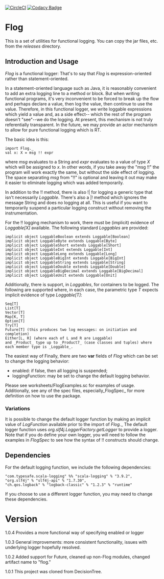 [![CircleCI](https://circleci.com/gh/rchillyard/Flog.svg?style=svg)](https://circleci.com/gh/rchillyard/Flog)
[![Codacy Badge](https://app.codacy.com/project/badge/Grade/aa3d2f49a67f4ce58b702f4403092290)](https://www.codacy.com/gh/rchillyard/Flog/dashboard?utm_source=github.com&amp;utm_medium=referral&amp;utm_content=rchillyard/Flog&amp;utm_campaign=Badge_Grade)

# Flog
This is a set of utilities for functional logging.
You can copy the jar files, etc. from the _releases_ directory.

## Introduction and Usage
_Flog_ is a functional logger:
That's to say that _Flog_ is expression-oriented rather than statement-oriented.

In a statement-oriented language such as Java, it is reasonably convenient to add an extra logging line to a method or
block.
But when writing functional programs, it's very inconvenient to be forced to break up the flow and perhaps declare
a value, then log the value, then continue to use the value.
Therefore, in this functional logger, we write loggable expressions which yield a value and, as a side effect--
which the rest of the program doesn't "see"--we do the logging.
At present, this mechanism is not truly referentially transparent.
In the future, we may provide an actor mechanism to allow for pure functional logging which is RT.

The basic idea is this:

    import Flog._
    val x: X = msg !! expr

where _msg_ evaluates to a String and _expr_ evaluates to a value of type _X_ which will be assigned to _x_.
In other words, if you take away the "msg !!" the program will work exactly the same, but without the side effect of
logging.
The space separating _msg_ from "!!" is optional and leaving it out may make it easier to eliminate logging which
was added temporarily.

In addition to the !! method,
there is also !| for logging a generic type that
isn't necessarily _Loggable_.
There's also a |! method which ignores the message String and does no logging at all.
This is useful if you want to temporarily suspend a particular logging construct without removing the instrumentation.

For the !! logging mechanism to work, there must be (implicit) evidence of _Loggable[X]_ available.
The following standard _Loggables_ are provided:

    implicit object LoggableBoolean extends Loggable[Boolean]
    implicit object LoggableByte extends Loggable[Byte]
    implicit object LoggableShort extends Loggable[Short]
    implicit object LoggableInt extends Loggable[Int]
    implicit object LoggableLong extends Loggable[Long]
    implicit object LoggableBigInt extends Loggable[BigInt]
    implicit object LoggableString extends Loggable[String]
    implicit object LoggableDouble extends Loggable[Double]
    implicit object LoggableBigDecimal extends Loggable[BigDecimal]
    implicit object LoggableUnit extends Loggable[Unit]

Additionally, there is support, in _Loggables_, for containers to be logged.
The following are supported where, in each case, the parametric type _T_ expects implicit evidence of type _Loggable[T]_:

    Seq[T]
    List[T]
    Vector[T]
    Map[K, T]
    Option[T]
    Try[T]
    Future[T] (this produces two log messages: on initiation and completion)
    Either[L, R] (where each of L and R are Loggable)
    and _Product_ type up to _Product7_ (case classes and tuples) where each member type is _Loggable_.

The easiest way of 
Finally, there are two **var** fields of _Flog_ which can be set to change
the logging behavior:
* enabled: if false, then all logging is suspended;
* loggingFunction: may be set to change the default logging behavior.

Please see worksheets/FlogExamples.sc for examples of usage.
Additionally, see any of the spec files, especially_FlogSpec_ for more definition on how to use the package.

### Variations
It is possible to change the default logger function by making an implicit value of _LogFunction_ available
prior to the import of _Flog.__
The default logger function uses _org.slf4j.LoggerFactory.getLogger_ to provide a logger.
Note that if you do define your own logger, you will need to follow the examples in _FlogSpec_ to see how
the syntax of !! constructs should change.

## Dependencies
For the default logging function, we include the following dependencies:

    "com.typesafe.scala-logging" %% "scala-logging" % "3.9.2",
    "org.slf4j" % "slf4j-api" % "1.7.30",
    "ch.qos.logback" % "logback-classic" % "1.2.3" % "runtime"

If you choose to use a different logger function, you may need to change these dependencies.

# Version
1.0.4 Provides a more functional way of specifying enabled or logger

1.0.3 General improvements: more consistent functionality, issues with underlying logger hopefully resolved.

1.0.2 Added support for Future, cleaned up non-Flog modules, changed
artifact name to "flog."

1.0.1 This project was cloned from DecisionTree.
